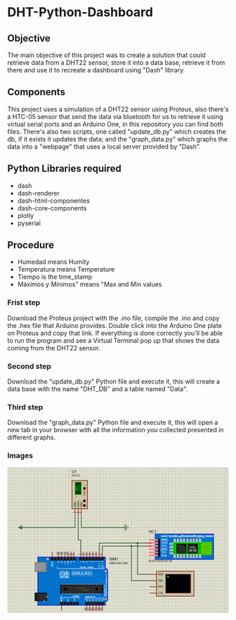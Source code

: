 # DHT-Python-Dashboard
## Objective
The main objective of this project was to create a solution that could retrieve data from a DHT22 sensor, store it into a data base, retrieve it from there and use it to recreate a dashboard using "Dash" library. 
## Components 
This project uses a simulation of a DHT22 sensor using Proteus, also there's a HTC-05 sensor that send the data via bluetooth for us to retrieve it using virtual serial ports and an Arduino One, in this repository you can find both files. There's also two scripts, one called "update_db.py" which creates the db, if it exists it updates the data; and the "graph_data.py" which graphs the data into a "webpage" that uses a local server provided by "Dash". 

## Python Libraries required 
* dash
* dash-renderer 
* dash-html-componentes 
* dash-core-components 
* plotly
* pyserial 

## Procedure
* Humedad means Humity
* Temperatura means Temperature
* Tiempo is the time_stamp
* Máximos y Mínimos" means "Max and Min values 

### Frist step 
Download the Proteus project with the .ino file, compile the .ino and copy the .hex file that Arduino provides. Double click into the Arduino One plate on Proteus and copy that link. If everything is done correctly you'll be able to run the program and see a Virtual Terminal pop up that shows the data coming from the DHT22 sensor. 

### Second step 
Download the "update_db.py" Python file and execute it, this will create a data base with the name "DHT_DB" and a table named "Data". 

### Third step 
Download the "graph_data.py" Python file and execute it, this will open a new tab in your browser with all the information you collected presented in different graphs.


### Images 

![Proteus project](images/sensores.png)
